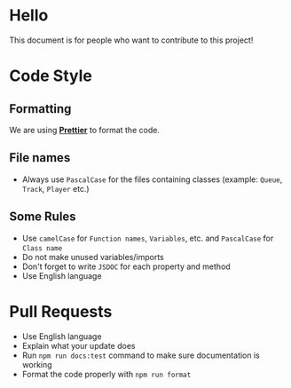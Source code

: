 # Hello
This document is for people who want to contribute to this project!

# Code Style

## Formatting
We are using **[Prettier](https://prettier.io)** to format the code.

## File names
- Always use `PascalCase` for the files containing classes (example: `Queue`, `Track`, `Player` etc.)

## Some Rules
- Use `camelCase` for `Function names`, `Variables`, etc. and `PascalCase` for `Class name`
- Do not make unused variables/imports
- Don't forget to write `JSDOC` for each property and method
- Use English language

# Pull Requests
- Use English language
- Explain what your update does
- Run `npm run docs:test` command to make sure documentation is working
- Format the code properly with `npm run format`